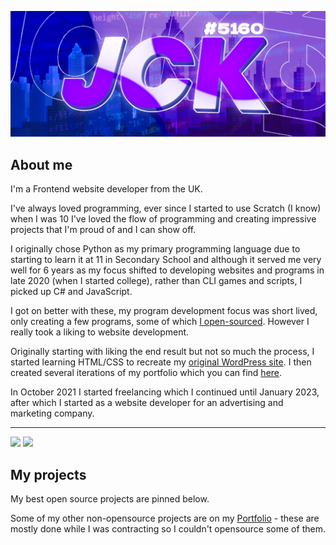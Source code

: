 
![Banner](images/banner.png)

## About me

I'm a Frontend website developer from the UK.

I've always loved programming, ever since I started to use Scratch (I know) when I was 10 I've loved the flow of programming and creating impressive projects that I'm proud of and I can show off.

I originally chose Python as my primary programming language due to starting to learn it at 11 in Secondary School and although it served me very well for 6 years as my focus shifted to developing websites and programs in late 2020 (when I started college), rather than CLI games and scripts, I picked up C# and JavaScript.

I got on better with these, my program development focus was short lived, only creating a few programs, some of which [I open-sourced](https://github.com/JackBailey?tab=repositories&language=c%23). However I really took a liking to website development.

Originally starting with liking the end result but not so much the process, I started learning HTML/CSS to recreate my [original WordPress site](https://web.archive.org/web/20221015034242/https://old.jackbailey.uk/). I then created several iterations of my portfolio which you can find [here](https://github.com/JackBailey/Portfolio).

In October 2021 I started freelancing which I continued until January 2023, after which I started as a website developer for an advertising and marketing company.

<hr>

<img src="https://github-stats.jackbailey.dev/api?username=JackBailey&repo=portfolio&show_owner=true&hide_border=true&bg_color=111633&text_color=b4b4b4&icon_color=536fff&title_color=536fff"/>

<img src="https://github-stats.jackbailey.dev/api/top-langs?username=JackBailey&repo=portfolio&hide_border=true&bg_color=111633&text_color=b4b4b4&icon_color=536fff&title_color=536fff&layout=compact"/>

## My projects

My best open source projects are pinned below.

Some of my other non-opensource projects are on my [Portfolio](https://jackbailey.dev) - these are mostly done while I was contracting so I couldn't opensource some of them.
